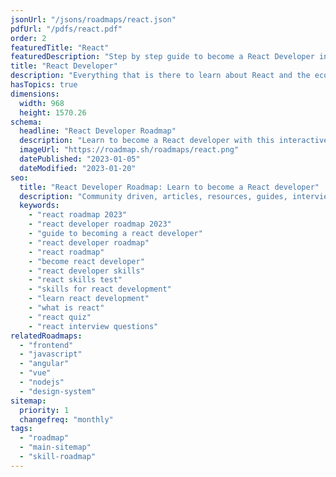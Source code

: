 ```yaml
---
jsonUrl: "/jsons/roadmaps/react.json"
pdfUrl: "/pdfs/react.pdf"
order: 2
featuredTitle: "React"
featuredDescription: "Step by step guide to become a React Developer in 2023"
title: "React Developer"
description: "Everything that is there to learn about React and the ecosystem in 2023."
hasTopics: true
dimensions:
  width: 968
  height: 1570.26
schema:
  headline: "React Developer Roadmap"
  description: "Learn to become a React developer with this interactive step by step guide in 2023. We also have resources and short descriptions attached to the roadmap items so you can get everything you want to learn in one place."
  imageUrl: "https://roadmap.sh/roadmaps/react.png"
  datePublished: "2023-01-05"
  dateModified: "2023-01-20"
seo:
  title: "React Developer Roadmap: Learn to become a React developer"
  description: "Community driven, articles, resources, guides, interview questions, quizzes for react development. Learn to become a modern React developer by following the steps, skills, resources and guides listed in this roadmap."
  keywords:
    - "react roadmap 2023"
    - "react developer roadmap 2023"
    - "guide to becoming a react developer"
    - "react developer roadmap"
    - "react roadmap"
    - "become react developer"
    - "react developer skills"
    - "react skills test"
    - "skills for react development"
    - "learn react development"
    - "what is react"
    - "react quiz"
    - "react interview questions"
relatedRoadmaps:
  - "frontend"
  - "javascript"
  - "angular"
  - "vue"
  - "nodejs"
  - "design-system"
sitemap:
  priority: 1
  changefreq: "monthly"
tags:
  - "roadmap"
  - "main-sitemap"
  - "skill-roadmap"
---
```


